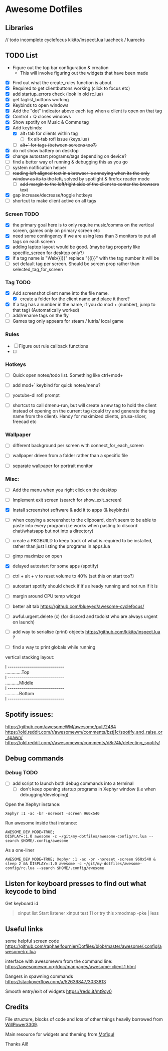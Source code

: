 # Awesome Dotfiles

## Libraries
// todo incomplete
cyclefocus
kikito/inspect.lua
luacheck / luarocks

## TODO List
- Figure out the top bar configuration & creation
  - This will involve figuring out the widgets that have been made
- [x] Find out what the create_rules function is about. 
- [x] Required to get clientbuttons working (click to focus etc)
- [x] add startup_errors check (look in old rc.lua)
- [x] get taglist_buttons working
- [x] Keybinds to open windows
- [x] Add the "dot" indicator above each tag when a client is open on that tag
- [x] Control + Q closes windows
- [x] Show spotify on Music & Comms tag
- [x] Add keybinds:
  - [x] alt+tab for clients within tag
    - [ ] fix alt-tab rofi issue (keys.lua)
  - [ ] ~~alt+` for tags (between screens too?)~~
- [x] do not show battery on desktop
- [x] change autostart programs/tags depending on device?
- [ ] find a better way of running & debugging this as you go
- [ ] system notification helper
- [ ] ~~reading left aligned text in a browser is annoying when its the only window as its to the left,~~ solved by spotlight & firefox reader mode
  - [ ] ~~add margin to the left/right side of the client to center the browsers text~~
- [x] gap increase/decrease/toggle hotkeys
- [ ] shortcut to make client active on all tags

### Screen TODO
- [x] the primary goal here is to only require music/comms on the vertical screen, games only on primary screen etc
- [x] need some contingency if we are using less than 3 monitors to put all tags on each screen
- [x] adding laptop layout would be good. (maybe tag property like specific_screen for desktop only?)
- [x] if a tag name is "Web{{i}}" replace "{{i}}" with the tag number it will be
- [ ] set default tag per screen. Should be screen prop rather than selected_tag_for_screen

### Tag TODO
- [x] Add screenshot client name into the file name.
  - [x] create a folder for the client name and place it there?
- [x] If a tag has a number in the name, if you do mod + (number), jump to that tag) (Automatically worked)
- [ ] add/rename tags on the fly
- [ ] Games tag only appears for steam / lutris/ local game

### Rules
- [ ] Figure out rule callback functions
- [ ] 

### Hotkeys
- [ ] Quick open notes/todo list. Something like ctrl+mod+
- [ ] add mod+` keybind for quick notes/menu? 
- [ ] youtube-dl rofi prompt
- [ ] shortcut to call dmenu-run, but will create a new tag to hold the client instead of opening on the current tag (could try and generate the tag name from the client). Handy for maximized clients, prusa-slicer, freecad etc


### Wallpaper
- [ ] different background per screen with connect_for_each_screen
- [ ] wallpaper driven from a folder rather than a specific file
- [ ] separate wallpaper for portrait monitor


### Misc:
- [ ] Add the menu when you right click on the desktop
- [ ] Implement exit screen (search for show_exit_screen)
- [x] Install screenshot software & add it to apps (& keybinds)
- [ ] when copying a screenshot to the clipboard, don't seem to be able to paste into every program (i.e works when pasting to discord chat/whatsapp but not into a directory)
- [ ] create a PKGBUILD to keep track of what is required to be installed, rather than just listing the programs in apps.lua
- [ ] gimp maximize on open
- [x] delayed autostart for some apps (spotify)
- [ ] ctrl + alt + v to reset volume to 40% (set this on start too?)
- [ ] autostart spotify should check if it's already running and not run if it is
- [ ] margin around CPU temp widget
- [ ] better alt tab https://github.com/blueyed/awesome-cyclefocus/
- [ ] awful.urgent.delete (c) (for discord and todoist who are always urgent on launch)
- [ ] add way to serialise (print) objects https://github.com/kikito/inspect.lua ?
- [ ] find a way to print globals while running


vertical stacking layout:

I
\----------------------------  
.............Top  
I
\----------------------------  
...........Middle  
I
\----------------------------  
...........Bottom  
I
\----------------------------  


## Spotify issues:
https://github.com/awesomeWM/awesome/pull/2484  
https://old.reddit.com/r/awesomewm/comments/bztj1c/spotify_and_raise_or_spawn/  
https://old.reddit.com/r/awesomewm/comments/d8r74k/detecting_spotify/  
  
## Debug commands

### Debug TODO
- [ ] add script to launch both debug commands into a terminal
  - [ ] don't keep opening startup programs in Xephyr window (i.e when debugging/developing)

Open the Xephyr instance:
```
Xephyr :1 -ac -br -noreset -screen 960x540
```
Run awesome inside that instance:
```
AWESOME_DEV_MODE=TRUE;
DISPLAY=:1.0 awesome -c ~/git/my-dotfiles/awesome-config/rc.lua --search $HOME/.config/awesome
```

As a one-liner
```
AWESOME_DEV_MODE=TRUE; Xephyr :1 -ac -br -noreset -screen 960x540 & sleep 2 && DISPLAY=:1.0 awesome -c ~/git/my-dotfiles/awesome-config/rc.lua --search $HOME/.config/awesome
```

## Listen for keyboard presses to find out what keycode to bind
Get keyboard id
> xinput list
Start listener
> xinput test 11
or try this
> xmodmap -pke | less

## Useful links
some helpful screen code https://github.com/raphaelfournier/Dotfiles/blob/master/awesome/.config/awesome/rc.lua

interface with awesomewm from the command line:  
https://awesomewm.org/doc/manpages/awesome-client.1.html

Dangers in spawning commands
https://stackoverflow.com/a/52636847/3033813

Smooth entry/exit of widgets
https://redd.it/mt9oy0

## Credits

File structure, blocks of code and lots of other things heavily borrowed from [WillPower3309](https://github.com/WillPower3309/awesome-dotfiles).

Main resource for widgets and theming from [Mofiqul](https://github.com/Mofiqul/awesome-shell)

Thanks All!
